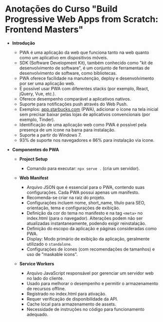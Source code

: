 # Anotações do Curso "Build Progressive Web Apps from Scratch: Frontend Masters"

- **Introdução**
  - PWA é uma aplicação da web que funciona tanto na web quanto como um aplicativo em dispositivos móveis.
  - SDK (Software Development Kit), também conhecido como "kit de desenvolvimento de software", é um conjunto de ferramentas de desenvolvimento de software, como bibliotecas.
  - PWA oferece facilidade na manutenção, deploy e desenvolvimento por ser uma aplicação web.
  - É possível usar PWA com diferentes stacks (por exemplo, React, jQuery, Vue, etc.).
  - Oferece desempenho comparável a aplicativos nativos.
  - Suporte para notificações push através do Web Push.
  - Exemplos: [app.starbucks.com](http://app.starbucks.com) (PWA), adicionar o ícone na tela inicial sem precisar baixar pelas lojas de aplicativos convencionais (por exemplo, Tinder).
  - Identificação de uma aplicação web como PWA é possível pela presença de um ícone na barra para instalação.
  - Suporte a partir do Windows 7.
  - 93% de suporte nos navegadores e 86% para instalação via ícone.

- **Componentes do PWA**
  - **Project Setup**
    - Comando para executar: `npx serve .` (cria um servidor).
  
  - **Web Manifest**
    - Arquivo JSON que é essencial para o PWA, contendo suas configurações. Cada PWA possui apenas um manifesto.
    - Recomenda-se criar na raiz do projeto.
    - Configurações incluem nome, short_name, título para SEO, orientação, tema e configurações de exibição.
    - Definição da cor do tema no manifesto e na tag `<meta>` no index.html (para o navegador). Alterações podem não ser atualizadas instantaneamente, podendo exigir reinstalação.
    - Definição do escopo da aplicação e páginas consideradas como PWA.
    - Display: Modo primário de exibição da aplicação, geralmente utilizado o `standalone`.
    - Configurações de ícones (com recomendações de tamanhos) e uso de "maskable icons".
  
  - **Service Workers**
    - Arquivo JavaScript responsável por gerenciar um servidor web no lado do cliente.
    - Usado para melhorar o desempenho e permitir o armazenamento de recursos offline.
    - Registrado no index.html para ativação.
    - Requer verificação de disponibilidade da API.
    - Cache local para armazenamento de assets.
    - Necessidade de instruções no código para funcionamento adequado.